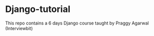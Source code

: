 # Django-tutorial
This repo contains a 6 days Django course taught by Praggy Agarwal (Interviewbit)
